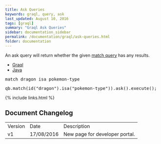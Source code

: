 ```yaml
---
title: Ask Queries
keywords: graql, query, ask
last_updated: August 10, 2016
tags: [graql]
summary: "Graql Ask Queries"
sidebar: documentation_sidebar
permalink: /documentation/graql/ask-queries.html
folder: documentation
---
```


An ask query will return whether the given [match query](graql_match.html) has any results.

<ul id="profileTabs" class="nav nav-tabs">
    <li class="active"><a href="#shell1" data-toggle="tab">Graql</a></li>
    <li><a href="#java1" data-toggle="tab">Java</a></li>
</ul>

<div class="tab-content">
<div role="tabpanel" class="tab-pane active" id="shell1">
<pre>
match dragon isa pokemon-type
</pre>
</div>
<div role="tabpanel" class="tab-pane" id="java1">
<pre>
qb.match(id("dragon").isa("pokemon-type")).ask().execute();
</pre>
</div> <!-- tab-pane -->
</div> <!-- tab-content -->


{% include links.html %}

## Document Changelog  

<table>
    <tr>
        <td>Version</td>
        <td>Date</td>
        <td>Description</td>        
    </tr>
    <tr>
        <td>v1</td>
        <td>17/08/2016</td>
        <td>New page for developer portal.</td>        
    </tr>

</table>
